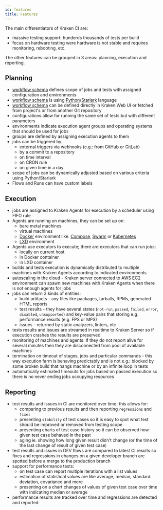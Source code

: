 ```yaml
---
id: features
title: Features
---
```


The main differentiators of Kraken CI are:

- massive testing support: hunderds thousands of tests per build
- focus on hardware testing were hardware is not stable and requires monitoring, rebooting, etc.

The other features can be grouped in 3 areas: planning, execution and reporting.

## Planning

- [workflow schema](schema) defines scope of jobs and tests with assigned configuration and
  environments
- [workflow schema](schema) is using
  [Python](https://www.python.org/)/[Starlark](https://github.com/bazelbuild/starlark) language
- [workflow schema](schema) can be defined directly in Kraken Web UI or
  fetched from project's or from another Git repository
- configurations allow for running the same set of tests but with different parameters
- environments indicate execution agent groups and operating systems that should be used for jobs
- groups are defined by assigning execution agents to them
- jobs can be triggered by:
   - external triggers via webhooks (e.g.: from GitHub or GitLab)
   - by a commit to a repository
   - on time interval
   - on CRON rule
   - on given time in a day
- scope of jobs can be dynamically adjusted based on various criteria using Python/Starlark
- Flows and Runs can have custom labels

## Execution

- jobs are assigned to Kraken Agents for execution by a scheduler using FIFO rule
- Agents are running on machines, they can be set up on:
  - bare metal machines
  - virtual machines
  - [Docker](https://www.docker.com/) environment
    like:
    [Compose](https://docs.docker.com/compose/),
    [Swarm](https://docs.docker.com/engine/swarm/)
    or [Kubernetes](https://kubernetes.io/)
  - [LXD](https://linuxcontainers.org/lxd/introduction/) environment
- Agents use executors to execute; there are executors that can run jobs:
  - locally on current host
  - in Docker container
  - in LXD container
- builds and tests execution is dynamically distributed to multiple
  machines with Kraken Agents according to indicated environments
- autoscaling in the cloud - Kraken server connected to AWS EC2
  environment can spawn new machines with Kraken Agents when there is
  not enough agents for jobs
- jobs can return 3 kinds of entities:
  - build artifacts - any files like packages, tarballs, RPMs,
    generated HTML reports
  - test results - they have several states (`not-run`, `passed`,
    `failed`, `error`, `disabled`, `unsupported`) and key-value pairs
    that storing e.g. performance results (e.g. FPS or MPS)
  - issues - returned by static analyzers, linters, etc
- tests results and issues are streamed in realtime to Kraken Server
  so if execution crashes the results are preserved
- monitoring of machines and agents: if they do not report alive for
  several minutes then they are disconnected from pool of available
  machines
- termination on timeout of stages, jobs and particular commands -
  this way execution farm is behaving predictably and is not e.g.:
  blocked by some broken build that hangs machine or by an infinite
  loop in tests
- automatically estimated timeouts for jobs based on passed execution
  so there is no never ending jobs occupying resources

## Reporting

- test results and issues in CI are monitored over time; this allows for:
  - comparing to previous results and then reporting `regressions` and
    `fixes`
  - presenting `stability` of test cases so it is easy to spot what
    test should be improved or removed from testing scope
  - presenting charts of test case history so it can be observed how
    given test case behaved in the past
  - aging ie. showing how long given result didn't change (or the time
    of the last change of result of given test case)
- test results and issues in DEV flows are compared to latest CI
  results so fixes and regressions in changes on a given developer
  branch are spotted before a merge to the production branch
- support for performance tests:
  - on test case can report multiple iterations with a list values
  - estimation of statistical values are like average, median,
    standard deviation, covariance and more
  - presenting on a chart changes of values of given test case over
    time with indicating median or average
- performance results are tracked over time and regressions are
  detected and reported
